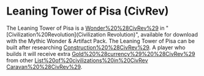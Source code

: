 # Leaning Tower of Pisa (CivRev)

The Leaning Tower of Pisa is a [Wonder%20%28CivRev%29](wonder) in "[Civilization%20Revolution](Civilization Revolution)", available for download with the Mythic Wonder &amp; Artifact Pack.
The Leaning Tower of Pisa can be built after researching [Construction%20%28CivRev%29](Construction). A player who builds it will receive extra [Gold%20%28currency%29%20%28CivRev%29](gold) from other [List%20of%20civilizations%20in%20CivRev](civilizations') [Caravan%20%28CivRev%29](Caravans).
